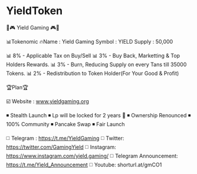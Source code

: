 # YieldToken
🤩🎮 Yield Gaming 🎮🤩

📊Tokenomic
🔥Name : Yield Gaming
Symbol : YIELD
Supply : 50,000 

📊 8% - Applicable Tax on Buy/Sell
📊 3% - Buy Back, Marketting & Top Holders Rewards. 
📊 3% - Burn, Reducing Supply on every Tans till 35000 Tokens. 
📊 2% - Redistribution to Token Holder(For Your Good & Profit) 

🏆Plan🏆

☑️ Website : www.yieldgaming.org

◾️ Stealth Launch
◾️ Lp will be locked for 2 years 🔐
◾️ Ownership Renounced
◾️ 100% Community
◾️ Pancake Swap
◾️ Fair Launch

◻️ Telegram : https://t.me/YieldGaming
◻️ Twitter: https://twitter.com/GamingYield
◻️ Instagram: https://www.instagram.com/yield.gaming/
◻️ Telegram Announcement: https://t.me/Yield_Announcement
◻️ Youtube: shorturl.at/gmCO1
